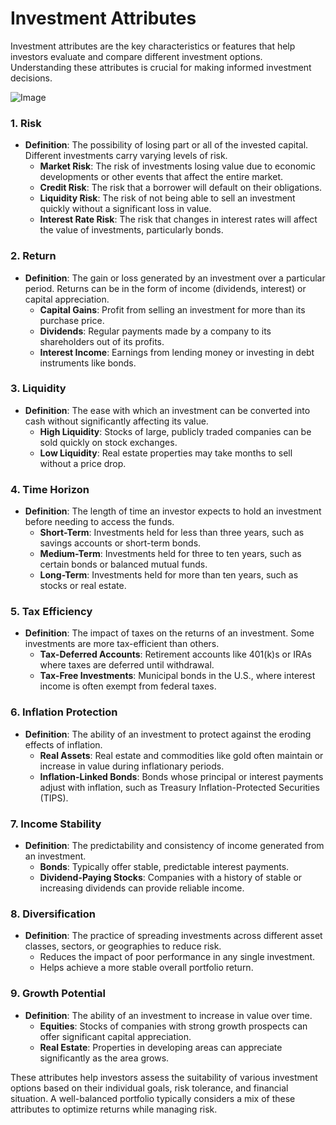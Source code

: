 # Investment Attributes

Investment attributes are the key characteristics or features that help investors evaluate and compare different investment options. Understanding these attributes is crucial for making informed investment decisions.

![Image](https://encrypted-tbn0.gstatic.com/images?q=tbn:ANd9GcRmG18moOIn6j87-SZvSgaqdciwUi06OLv04g&s)


### **1. Risk**
- **Definition**: The possibility of losing part or all of the invested capital. Different investments carry varying levels of risk.
  - **Market Risk**: The risk of investments losing value due to economic developments or other events that affect the entire market.
  - **Credit Risk**: The risk that a borrower will default on their obligations.
  - **Liquidity Risk**: The risk of not being able to sell an investment quickly without a significant loss in value.
  - **Interest Rate Risk**: The risk that changes in interest rates will affect the value of investments, particularly bonds.

### **2. Return**
- **Definition**: The gain or loss generated by an investment over a particular period. Returns can be in the form of income (dividends, interest) or capital appreciation.
  - **Capital Gains**: Profit from selling an investment for more than its purchase price.
  - **Dividends**: Regular payments made by a company to its shareholders out of its profits.
  - **Interest Income**: Earnings from lending money or investing in debt instruments like bonds.

### **3. Liquidity**
- **Definition**: The ease with which an investment can be converted into cash without significantly affecting its value.
  - **High Liquidity**: Stocks of large, publicly traded companies can be sold quickly on stock exchanges.
  - **Low Liquidity**: Real estate properties may take months to sell without a price drop.

### **4. Time Horizon**
- **Definition**: The length of time an investor expects to hold an investment before needing to access the funds.
  - **Short-Term**: Investments held for less than three years, such as savings accounts or short-term bonds.
  - **Medium-Term**: Investments held for three to ten years, such as certain bonds or balanced mutual funds.
  - **Long-Term**: Investments held for more than ten years, such as stocks or real estate.

### **5. Tax Efficiency**
- **Definition**: The impact of taxes on the returns of an investment. Some investments are more tax-efficient than others.
  - **Tax-Deferred Accounts**: Retirement accounts like 401(k)s or IRAs where taxes are deferred until withdrawal.
  - **Tax-Free Investments**: Municipal bonds in the U.S., where interest income is often exempt from federal taxes.

### **6. Inflation Protection**
- **Definition**: The ability of an investment to protect against the eroding effects of inflation.
  - **Real Assets**: Real estate and commodities like gold often maintain or increase in value during inflationary periods.
  - **Inflation-Linked Bonds**: Bonds whose principal or interest payments adjust with inflation, such as Treasury Inflation-Protected Securities (TIPS).

### **7. Income Stability**
- **Definition**: The predictability and consistency of income generated from an investment.
  - **Bonds**: Typically offer stable, predictable interest payments.
  - **Dividend-Paying Stocks**: Companies with a history of stable or increasing dividends can provide reliable income.

### **8. Diversification**
- **Definition**: The practice of spreading investments across different asset classes, sectors, or geographies to reduce risk.
  - Reduces the impact of poor performance in any single investment.
  - Helps achieve a more stable overall portfolio return.

### **9. Growth Potential**
- **Definition**: The ability of an investment to increase in value over time.
  - **Equities**: Stocks of companies with strong growth prospects can offer significant capital appreciation.
  - **Real Estate**: Properties in developing areas can appreciate significantly as the area grows.

These attributes help investors assess the suitability of various investment options based on their individual goals, risk tolerance, and financial situation. A well-balanced portfolio typically considers a mix of these attributes to optimize returns while managing risk.
